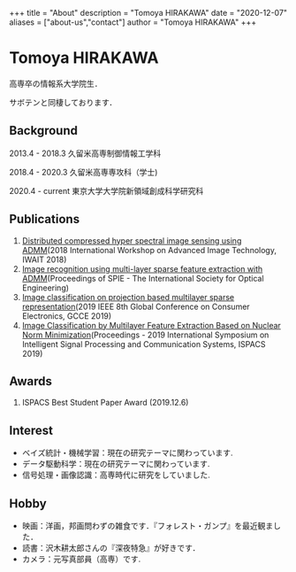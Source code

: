 +++
title = "About"
description = "Tomoya HIRAKAWA"
date = "2020-12-07"
aliases = ["about-us","contact"]
author = "Tomoya HIRAKAWA"
+++

# Tomoya HIRAKAWA
高専卒の情報系大学院生．

サボテンと同棲しております．

## Background
2013.4 - 2018.3 久留米高専制御情報工学科

2018.4 - 2020.3 久留米高専専攻科（学士)

2020.4 - current 東京大学大学院新領域創成科学研究科

## Publications
1. [Distributed compressed hyper spectral image sensing using ADMM](https://doi.org/10.1109/IWAIT.2018.8369758)(2018 International Workshop on Advanced Image Technology, IWAIT 2018)
2. [Image recognition using multi-layer sparse feature extraction with ADMM](https://doi.org/10.1117/12.2521348)(Proceedings of SPIE - The International Society for Optical Engineering)
3. [Image classification on projection based multilayer sparse representation](https://doi.org/10.1109/GCCE46687.2019.9014638)(2019 IEEE 8th Global Conference on Consumer Electronics, GCCE 2019)
4. [Image Classification by Multilayer Feature Extraction Based on Nuclear Norm Minimization](https://doi.org/10.1109/ISPACS48206.2019.8986349)(Proceedings - 2019 International Symposium on Intelligent Signal Processing and Communication Systems, ISPACS 2019)

## Awards
1. ISPACS Best Student Paper Award (2019.12.6)

## Interest
* ベイズ統計・機械学習：現在の研究テーマに関わっています.
* データ駆動科学：現在の研究テーマに関わっています.
* 信号処理・画像認識：高専時代に研究をしていました.

## Hobby
* 映画：洋画，邦画問わずの雑食です．『フォレスト・ガンプ』を最近観ました．
* 読書：沢木耕太郎さんの『深夜特急』が好きです．
* カメラ：元写真部員（高専）です.
